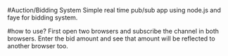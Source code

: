 #Auction/Bidding System
Simple real time pub/sub app using node.js and faye for bidding system.

#how to use?
First open two browsers and subscribe the channel in both browsers.
Enter the bid amount and see that amount will be reflected to another browser too. 

